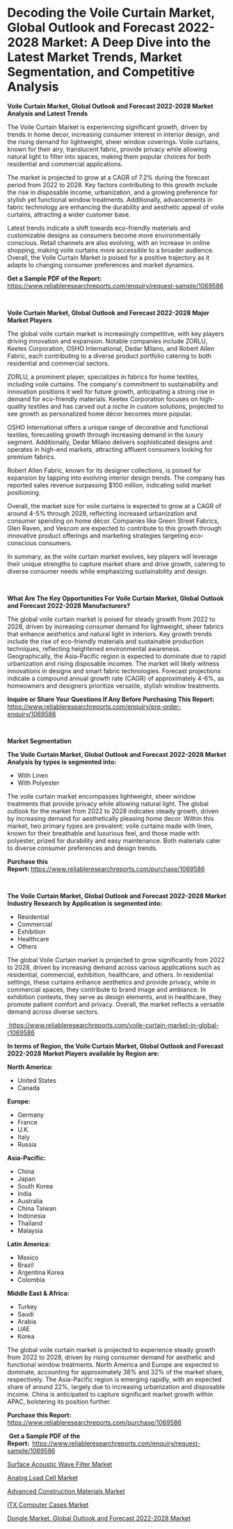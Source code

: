 <p><h1>Decoding the Voile Curtain Market, Global Outlook and Forecast 2022-2028 Market: A Deep Dive into the Latest Market Trends, Market Segmentation, and Competitive Analysis</h1></p><p><strong>Voile Curtain Market, Global Outlook and Forecast 2022-2028 Market Analysis and Latest Trends</strong></p>
<p><p>The Voile Curtain Market is experiencing significant growth, driven by trends in home decor, increasing consumer interest in interior design, and the rising demand for lightweight, sheer window coverings. Voile curtains, known for their airy, translucent fabric, provide privacy while allowing natural light to filter into spaces, making them popular choices for both residential and commercial applications.</p><p>The market is projected to grow at a CAGR of 7.2% during the forecast period from 2022 to 2028. Key factors contributing to this growth include the rise in disposable income, urbanization, and a growing preference for stylish yet functional window treatments. Additionally, advancements in fabric technology are enhancing the durability and aesthetic appeal of voile curtains, attracting a wider customer base.</p><p>Latest trends indicate a shift towards eco-friendly materials and customizable designs as consumers become more environmentally conscious. Retail channels are also evolving, with an increase in online shopping, making voile curtains more accessible to a broader audience. Overall, the Voile Curtain Market is poised for a positive trajectory as it adapts to changing consumer preferences and market dynamics.</p></p>
<p><strong>Get a Sample PDF of the Report:&nbsp;</strong> <a href="https://www.reliableresearchreports.com/enquiry/request-sample/1069586">https://www.reliableresearchreports.com/enquiry/request-sample/1069586</a></p>
<p>&nbsp;</p>
<p><strong>Voile Curtain Market, Global Outlook and Forecast 2022-2028 Major Market Players</strong></p>
<p><p>The global voile curtain market is increasingly competitive, with key players driving innovation and expansion. Notable companies include ZORLU, Keetex Corporation, OSHO International, Dedar Milano, and Robert Allen Fabric, each contributing to a diverse product portfolio catering to both residential and commercial sectors.</p><p>ZORLU, a prominent player, specializes in fabrics for home textiles, including voile curtains. The company's commitment to sustainability and innovation positions it well for future growth, anticipating a strong rise in demand for eco-friendly materials. Keetex Corporation focuses on high-quality textiles and has carved out a niche in custom solutions, projected to see growth as personalized home décor becomes more popular.</p><p>OSHO International offers a unique range of decorative and functional textiles, forecasting growth through increasing demand in the luxury segment. Additionally, Dedar Milano delivers sophisticated designs and operates in high-end markets, attracting affluent consumers looking for premium fabrics.</p><p>Robert Allen Fabric, known for its designer collections, is poised for expansion by tapping into evolving interior design trends. The company has reported sales revenue surpassing $100 million, indicating solid market positioning.</p><p>Overall, the market size for voile curtains is expected to grow at a CAGR of around 4-5% through 2028, reflecting increased urbanization and consumer spending on home décor. Companies like Green Street Fabrics, Glen Raven, and Vescom are expected to contribute to this growth through innovative product offerings and marketing strategies targeting eco-conscious consumers.</p><p>In summary, as the voile curtain market evolves, key players will leverage their unique strengths to capture market share and drive growth, catering to diverse consumer needs while emphasizing sustainability and design.</p></p>
<p>&nbsp;</p>
<p><strong>What Are The Key Opportunities For Voile Curtain Market, Global Outlook and Forecast 2022-2028 Manufacturers?</strong></p>
<p><p>The global voile curtain market is poised for steady growth from 2022 to 2028, driven by increasing consumer demand for lightweight, sheer fabrics that enhance aesthetics and natural light in interiors. Key growth trends include the rise of eco-friendly materials and sustainable production techniques, reflecting heightened environmental awareness. Geographically, the Asia-Pacific region is expected to dominate due to rapid urbanization and rising disposable incomes. The market will likely witness innovations in designs and smart fabric technologies. Forecast projections indicate a compound annual growth rate (CAGR) of approximately 4-6%, as homeowners and designers prioritize versatile, stylish window treatments.</p></p>
<p><strong>Inquire or Share Your Questions If Any Before Purchasing This Report:</strong> <a href="https://www.reliableresearchreports.com/enquiry/pre-order-enquiry/1069586">https://www.reliableresearchreports.com/enquiry/pre-order-enquiry/1069586</a></p>
<p>&nbsp;</p>
<p><strong>Market Segmentation</strong></p>
<p><strong>The Voile Curtain Market, Global Outlook and Forecast 2022-2028 Market Analysis by types is segmented into:</strong></p>
<p><ul><li>With Linen</li><li>With Polyester</li></ul></p>
<p><p>The voile curtain market encompasses lightweight, sheer window treatments that provide privacy while allowing natural light. The global outlook for the market from 2022 to 2028 indicates steady growth, driven by increasing demand for aesthetically pleasing home decor. Within this market, two primary types are prevalent: voile curtains made with linen, known for their breathable and luxurious feel, and those made with polyester, prized for durability and easy maintenance. Both materials cater to diverse consumer preferences and design trends.</p></p>
<p><strong>Purchase this Report:&nbsp;</strong><a href="https://www.reliableresearchreports.com/purchase/1069586">https://www.reliableresearchreports.com/purchase/1069586</a></p>
<p>&nbsp;</p>
<p><strong>The Voile Curtain Market, Global Outlook and Forecast 2022-2028 Market Industry Research by Application is segmented into:</strong></p>
<p><ul><li>Residential</li><li>Commercial</li><li>Exhibition</li><li>Healthcare</li><li>Others</li></ul></p>
<p><p>The global Voile Curtain market is projected to grow significantly from 2022 to 2028, driven by increasing demand across various applications such as residential, commercial, exhibition, healthcare, and others. In residential settings, these curtains enhance aesthetics and provide privacy, while in commercial spaces, they contribute to brand image and ambiance. In exhibition contexts, they serve as design elements, and in healthcare, they promote patient comfort and privacy. Overall, the market reflects a versatile demand across diverse sectors.</p></p>
<p><a href="https://www.reliableresearchreports.com/voile-curtain-market-in-global-r1069586">&nbsp;https://www.reliableresearchreports.com/voile-curtain-market-in-global-r1069586</a></p>
<p><strong>In terms of Region, the Voile Curtain Market, Global Outlook and Forecast 2022-2028 Market Players available by Region are:</strong></p>
<p>
    <p> <strong> North America: </strong>
        <ul>
            <li>United States</li>
            <li>Canada</li>
        </ul>
        </p> 
    <p> <strong> Europe: </strong>
        <ul>
            <li>Germany</li>
            <li>France</li>
            <li>U.K.</li>
            <li>Italy</li>
            <li>Russia</li>
        </ul>
        </p> 
    <p> <strong> Asia-Pacific: </strong>
        <ul>
            <li>China</li>
            <li>Japan</li>
            <li>South Korea</li>
            <li>India</li>
            <li>Australia</li>
            <li>China Taiwan</li>
            <li>Indonesia</li>
            <li>Thailand</li>
            <li>Malaysia</li>
        </ul>
        </p> 
    <p> <strong> Latin America: </strong>
        <ul>
            <li>Mexico</li>
            <li>Brazil</li>
            <li>Argentina Korea</li>
            <li>Colombia</li>
        </ul>
        </p> 
    <p> <strong> Middle East & Africa: </strong>
        <ul>
            <li>Turkey</li>
            <li>Saudi</li>
            <li>Arabia</li>
            <li>UAE</li>
            <li>Korea</li>
        </ul>
    </p>
    </p>
<p><p>The global voile curtain market is projected to experience steady growth from 2022 to 2028, driven by rising consumer demand for aesthetic and functional window treatments. North America and Europe are expected to dominate, accounting for approximately 38% and 32% of the market share, respectively. The Asia-Pacific region is emerging rapidly, with an expected share of around 22%, largely due to increasing urbanization and disposable income. China is anticipated to capture significant market growth within APAC, bolstering its position further.</p></p>
<p><strong>Purchase this Report: </strong><a href="https://www.reliableresearchreports.com/purchase/1069586">https://www.reliableresearchreports.com/purchase/1069586</a></p>
<p>&nbsp;<strong>Get a Sample PDF of the Report:&nbsp;&nbsp;</strong><a href="https://www.reliableresearchreports.com/enquiry/request-sample/1069586">https://www.reliableresearchreports.com/enquiry/request-sample/1069586</a></p>
<p><strong></strong></p>
<p><p><a href="https://medium.com/@fmetapro/global-surface-acoustic-wave-filter-market-focus-on-product-type-lead-wire-without-lead-wire-a7896cffe3a5">Surface Acoustic Wave Filter Market</a></p><p><a href="https://medium.com/@fmetapro/the-global-market-overview-of-the-analog-load-cell-market-provides-a-unique-perspective-on-the-8106f8d4f842">Analog Load Cell Market</a></p><p><a href="https://issuu.com/reportprime-2/docs/advanced-construction-materials-mar_60ce037a86d2d0">Advanced Construction Materials Market</a></p><p><a href="https://www.linkedin.com/pulse/itx-computer-cases-market-size-growing-cagr-147-report-covers-gszcf?trackingId=AXil%2BidNQA%2BYv08q0wU2SQ%3D%3D">ITX Computer Cases Market</a></p><p><a href="https://github.com/NargisHussain75/Market-Research-Report-List-1/blob/main/dongle-market-global-outlook-and-forecast-2022-2028-market.md">Dongle Market, Global Outlook and Forecast 2022-2028 Market</a></p></p>